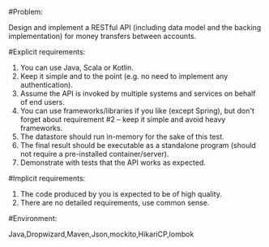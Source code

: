 #Problem:

Design and implement a RESTful API (including data model and the backing implementation)
for money transfers between accounts.

#Explicit requirements:
1. You can use Java, Scala or Kotlin.
2. Keep it simple and to the point (e.g. no need to implement any authentication).
3. Assume the API is invoked by multiple systems and services on behalf of end users.
4. You can use frameworks/libraries if you like (except Spring), but don't forget about
requirement #2 – keep it simple and avoid heavy frameworks.
5. The datastore should run in-memory for the sake of this test.
6. The final result should be executable as a standalone program (should not require
a pre-installed container/server).
7. Demonstrate with tests that the API works as expected.

#Implicit requirements:
1. The code produced by you is expected to be of high quality.
2. There are no detailed requirements, use common sense.


#Environment:

Java,Dropwizard,Maven,Json,mockito,HikariCP,lombok
